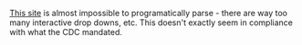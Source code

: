 [This site](http://scpricepoint.org/ReportINP.aspx) is almost impossible
to programatically parse - there are way too many interactive drop downs, etc.
This doesn't exactly seem in compliance with what the CDC mandated.
